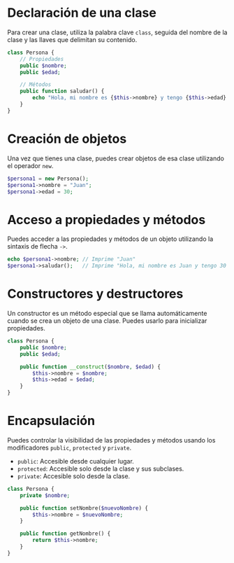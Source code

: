 # Declaración de una clase
   Para crear una clase, utiliza la palabra clave `class`, seguida del nombre de la clase y las llaves que delimitan su contenido.

   ```php
   class Persona {
       // Propiedades
       public $nombre;
       public $edad;

       // Métodos
       public function saludar() {
           echo "Hola, mi nombre es {$this->nombre} y tengo {$this->edad} años.";
       }
   }
   ```

# Creación de objetos
   Una vez que tienes una clase, puedes crear objetos de esa clase utilizando el operador `new`.

   ```php
   $persona1 = new Persona();
   $persona1->nombre = "Juan";
   $persona1->edad = 30;
   ```

# Acceso a propiedades y métodos
   Puedes acceder a las propiedades y métodos de un objeto utilizando la sintaxis de flecha `->`.

   ```php
   echo $persona1->nombre; // Imprime "Juan"
   $persona1->saludar();   // Imprime "Hola, mi nombre es Juan y tengo 30 años."
   ```

# Constructores y destructores
   Un constructor es un método especial que se llama automáticamente cuando se crea un objeto de una clase. Puedes usarlo para inicializar propiedades.

   ```php
   class Persona {
       public $nombre;
       public $edad;

       public function __construct($nombre, $edad) {
           $this->nombre = $nombre;
           $this->edad = $edad;
       }
   }
   ```

# Encapsulación
   Puedes controlar la visibilidad de las propiedades y métodos usando los modificadores `public`, `protected` y `private`.

   - `public`: Accesible desde cualquier lugar.
   - `protected`: Accesible solo desde la clase y sus subclases.
   - `private`: Accesible solo desde la clase.

   ```php
   class Persona {
       private $nombre;

       public function setNombre($nuevoNombre) {
           $this->nombre = $nuevoNombre;
       }

       public function getNombre() {
           return $this->nombre;
       }
   }
   ```
